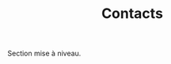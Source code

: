 ﻿---
layout: page

title: Contacts
breadcrumb: Contacts

meta: Contacts
logo: contacts.png
og: img/contacts.jpg

lang: fr
ref: contacts
---

Section mise à niveau.
